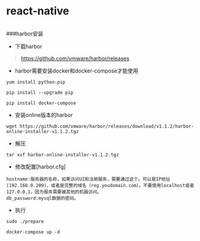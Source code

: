 # react-native

```

```

###harbor安装
- 下载harbor
>https://github.com/vmware/harbor/releases
- harbor需要安装docker和docker-compose才能使用
```
yum install python-pip

pip install --upgrade pip

pip install docker-compose
```
- 安装online版本的harbor
```
wget https://github.com/vmware/harbor/releases/download/v1.1.2/harbor-online-installer-v1.1.2.tgz
```
- 解压
```
tar xvf harbor-online-installer-v1.1.2.tgz
```
- 修改配置[harbor.cfg]
```
hostname:服务器的名称，如果访问UI和注册服务，需要通过这个。可以是IP地址(192.168.0.209)，或者是完整的域名（reg.youdomain.com）。不要使用localhost或者127.0.0.1，因为服务需要被其他的机器访问。
db_password:mysql数据的密码。
```
- 执行
```
sudo ./prepare

docker-compose up -d
```







 